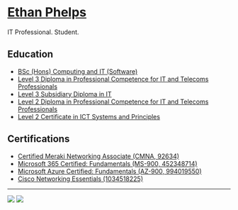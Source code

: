 # [Ethan Phelps](https://felpsey.com)
IT Professional. Student.

## Education
- [BSc (Hons) Computing and IT (Software)](https://www.open.ac.uk/courses/computing-it/degrees/bsc-computing-it-software-q62-soft)
- [Level 3 Diploma in Professional Competence for IT and Telecoms Professionals](https://qualifications.pearson.com/en/qualifications/btec-international-level-3/it.html#%2Ftab-Diploma)
- [Level 3 Subsidiary Diploma in IT](https://qualifications.pearson.com/en/qualifications/btec-international-level-3/it.html#%2Ftab-SubsidiaryDiploma)
- [Level 2 Diploma in Professional Competence for IT and Telecoms Professionals](https://qualifications.pearson.com/en/qualifications/btec-international-level-2/information-technology.html#%2Ftab-Diploma)
- [Level 2 Certificate in ICT Systems and Principles](https://qualifications.pearson.com/en/qualifications/btec-international-level-2/information-technology.html#%2Ftab-Certificate)

## Certifications
- [Certified Meraki Networking Associate (CMNA, 92634)](https://community.meraki.com/t5/badges/userbadgespage/user-id/92634)
- [Microsoft 365 Certified: Fundamentals (MS-900, 452348714)](https://learn.microsoft.com/en-gb/users/felpsey/credentials/6091692eb0fd3689)
- [Microsoft Azure Certified: Fundamentals (AZ-900, 994019550)](https://learn.microsoft.com/en-gb/users/felpsey/credentials/d377427557b53752)
- [Cisco Networking Essentials (1034518225)](https://skillsforall.com/course/networking-essentials)

<hr>

[![](https://img.shields.io/badge/website-000000?style=for-the-badge&logo=About.me&logoColor=white)](https://felpsey.com)
[![](https://img.shields.io/badge/LinkedIn-0077B5?style=for-the-badge&logo=linkedin&logoColor=white)](https://www.linkedin.com/in/felpsey/)
